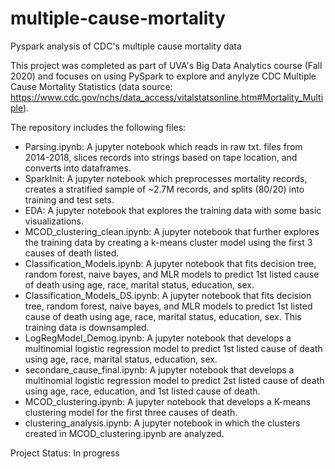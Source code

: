 # multiple-cause-mortality
Pyspark analysis of CDC's multiple cause mortality data

This project was completed as part of UVA's Big Data Analytics course (Fall 2020) and focuses on using PySpark to explore and anylyze CDC Multiple Cause Mortality Statistics (data source: https://www.cdc.gov/nchs/data_access/vitalstatsonline.htm#Mortality_Multiple).

The repository includes the following files:

- Parsing.ipynb: A jupyter notebook which reads in raw txt. files from 2014-2018, slices records into strings based on tape location, and converts into dataframes.
- SparkInit: A jupyter notebook which preprocesses mortality records, creates a stratified sample of ~2.7M records, and splits (80/20) into training and test sets.
- EDA: A jupyter notebook that explores the training data with some basic visualizations.
- MCOD_clustering_clean.ipynb: A jupyter notebook that further explores the training data by creating a k-means cluster model using the first 3 causes of death listed.
- Classification_Models.ipynb: A jupyter notebook that fits decision tree, random forest, naive bayes, and MLR models to predict 1st listed cause of death using age, race, marital status, education, sex.
- Classification_Models_DS.ipynb: A jupyter notebook that fits decision tree, random forest, naive bayes, and MLR models to predict 1st listed cause of death using age, race, marital status, education, sex. This training data is downsampled. 
- LogRegModel_Demog.ipynb: A jupyter notebook that develops a multinomial logistic regression model to predict 1st listed cause of death using age, race, marital status, education, sex.
- secondare_cause_final.ipynb: A jupyter notebook that develops a multinomial logistic regression model to predict 2st listed cause of death using age, race, education, and 1st listed cause of death.
- MCOD_clustering.ipynb: A jupyter notebook that develops a K-means clustering model for the first three causes of death. 
- clustering_analysis.ipynb: A jupyter notebook in which the clusters created in MCOD_clustering.ipynb are analyzed. 


Project Status: In progress
